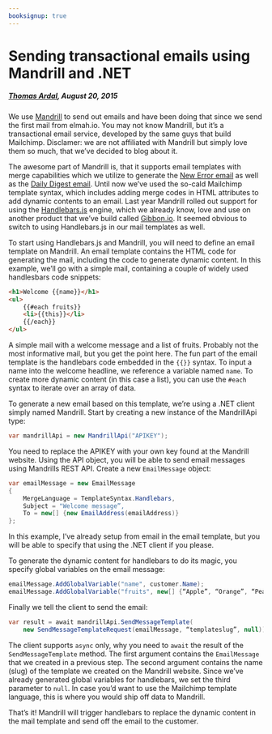 ---booksignup: true---# Sending transactional emails using Mandrill and .NET##### [Thomas Ardal](http://elmah.io/about/), August 20, 2015We use [Mandrill](http://mandrill.com/) to send out emails and have been doing that since we send the first mail from elmah.io. You may not know Mandrill, but it’s a transactional email service, developed by the same guys that build Mailchimp. Disclamer: we are not affiliated with Mandrill but simply love them so much, that we’ve decided to blog about it.The awesome part of Mandrill is, that it supports email templates with merge capabilities which we utilize to generate the [New Error email](https://blog.elmah.io/receive-an-email-when-a-new-error-is-logged/) as well as the [Daily Digest email](https://blog.elmah.io/daily-digest-email/). Until now we’ve used the so-cald Mailchimp template syntax, which includes adding merge codes in HTML attributes to add dynamic contents to an email. Last year Mandrill rolled out support for using the [Handlebars.js](http://handlebarsjs.com/) engine, which we already know, love and use on another product that we’ve build called [Gibbon.io](http://gibbon.io/). It seemed obvious to switch to using Handlebars.js in our mail templates as well.To start using Handlebars.js and Mandrill, you will need to define an email template on Mandrill. An email template contains the HTML code for generating the mail, including the code to generate dynamic content. In this example, we’ll go with a simple mail, containing a couple of widely used handlesbars code snippets:```html<h1>Welcome {{name}}</h1><ul>    {{#each fruits}}    <li>{{this}}</li>    {{/each}}</ul>```A simple mail with a welcome message and a list of fruits. Probably not the most informative mail, but you get the point here. The fun part of the email template is the handlebars code embedded in the ```{{}}``` syntax. To input a name into the welcome headline, we reference a variable named ```name```. To create more dynamic content (in this case a list), you can use the ```#each``` syntax to iterate over an array of data.To generate a new email based on this template, we’re using a .NET client simply named Mandrill. Start by creating a new instance of the MandrillApi type:```csharpvar mandrillApi = new MandrillApi("APIKEY");```You need to replace the APIKEY with your own key found at the Mandrill website. Using the API object, you will be able to send email messages using Mandrills REST API. Create a new ```EmailMessage``` object:```csharpvar emailMessage = new EmailMessage{    MergeLanguage = TemplateSyntax.Handlebars,    Subject = "Welcome message”,    To = new[] {new EmailAddress(emailAddress)}};```In this example, I’ve already setup from email in the email template, but you will be able to specify that using the .NET client if you please.To generate the dynamic content for handlebars to do its magic, you specify global variables on the email message:```csharpemailMessage.AddGlobalVariable("name", customer.Name);emailMessage.AddGlobalVariable("fruits", new[] {“Apple”, “Orange”, “Pear”}.ToList());```Finally we tell the client to send the email:```csharpvar result = await mandrillApi.SendMessageTemplate(    new SendMessageTemplateRequest(emailMessage, “templateslug”, null));```The client supports ```async``` only, why you need to ```await``` the result of the ```SendMessageTemplate``` method. The first argument contains the ```EmailMessage``` that we created in a previous step. The second argument contains the name (slug) of the template we created on the Mandrill website. Since we’ve already generated global variables for handlebars, we set the third parameter to ```null```. In case you’d want to use the Mailchimp template language, this is where you would ship off data to Mandrill.That’s it! Mandrill will trigger handlebars to replace the dynamic content in the mail template and send off the email to the customer.